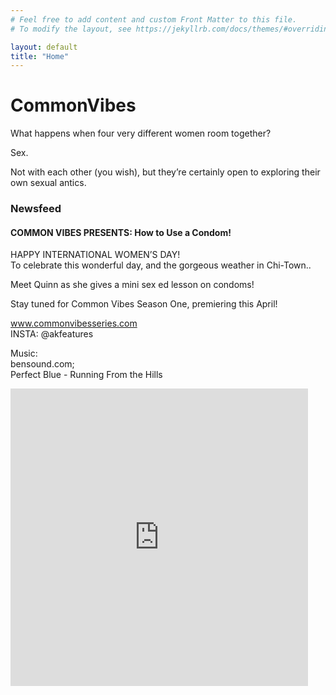 ```yaml
---
# Feel free to add content and custom Front Matter to this file.
# To modify the layout, see https://jekyllrb.com/docs/themes/#overriding-theme-defaults

layout: default
title: "Home"
---
```

<h1><span class="pink">Common</span><span class="blue">Vibes</span></h1>

<div class="log-line">
<p class="ma-0">What happens when four very different women room together?
</p>
<p><span class="bold">Sex.</span></p>
<p class="ma-0">Not with each other (you wish), but they’re certainly open to exploring their own sexual antics.</p>
</div>

<h3>Newsfeed</h3>
<div class="post border-pink pink bg-yellow">
    <div class="post-description">
        <h4 class="pink">COMMON VIBES PRESENTS: How to Use a Condom!</h4>
        <p class="pink">HAPPY INTERNATIONAL WOMEN’S DAY!<br/>
To celebrate this wonderful day, and the gorgeous weather in Chi-Town..<br/>

Meet Quinn as she gives a mini sex ed lesson on condoms!<br/>

Stay tuned for Common Vibes Season One, premiering this April!<br/>

www.commonvibesseries.com<br/>
INSTA: @akfeatures<br/>


Music:<br/>
bensound.com;<br/>
Perfect Blue - Running From the Hills</p>
    </div>
    <div class="post-content">
        <iframe src="https://www.facebook.com/plugins/video.php?href=https%3A%2F%2Fwww.facebook.com%2FCommonVibesSeries%2Fvideos%2F139522734042085%2F&show_text=0&width=476" width="476" height="476" style="border:none;overflow:hidden" scrolling="no" frameborder="0" allowTransparency="true" allowFullScreen="true"></iframe>
    </div>
</div>